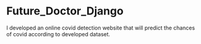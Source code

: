 # Future_Doctor_Django
I developed an online covid detection website that will predict the chances of covid according to developed dataset.
